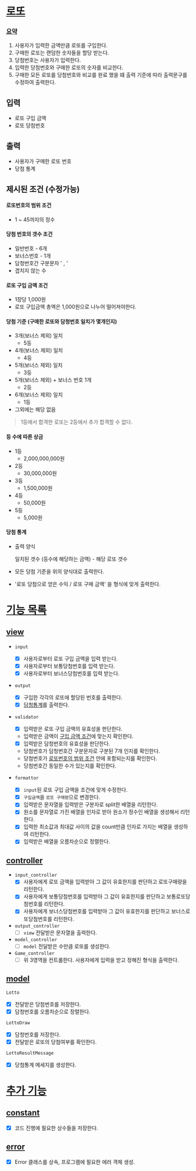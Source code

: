 # [로또](#로또)

### [요약](#요약)

1. 사용자가 입력한 금액만큼 로또를 구입한다.
2. 구매한 로또는 랜덤한 숫자들을 할당 받는다.
3. 당첨번호는 사용자가 입력한다.
4. 입력한 당첨번호와 구매한 로또의 숫자를 비교한다.
5. 구매한 모든 로또를 당첨번호와 비교를 완료 했을 떄 출력 기준에 따라 출력문구를 수정하여 출력한다.

## 입력

- 로또 구입 금액
- 로또 당첨번호

## 출력

- 사용자가 구매한 로또 번호
- 당첨 통계

## 제시된 조건 (수정가능)
#### 로또번호의 범위 조건
  - 1 ~ 45까지의 정수
#### 당첨 번호의 갯수 조건
  - 일반번호 - 6개
  - 보너스번호 - 1개
  - 담청번호간 구분문자 ' , '
  - 겹치지 않는 수
#### 로또 구입 금액 조건 
  - 1장당 1,000원
  - 로또 구입금액 총액은 1,000원으로 나누어 떨어져야한다.
#### 당첨 기준 (구매한 로또와 담청번호 일치가 몇개인지)
  - 3개(보너스 제외) 일치  
    - 5등
  - 4개(보너스 제외) 일치 
    - 4등
  - 5개(보너스 제외) 일치 
    - 3등
  - 5개(보너스 제외) + 보너스 번호 1개
    - 2등
  - 6개(보너스 제외) 일치
    - 1등
  - 그외에는 해당 없음
> 1등에서 합격한 로또는 2등에서 추가 합격할 수 없다.

#### 등 수에 따른 상금

  - 1등
    - 2,000,000,000원
  - 2등
    - 30,000,000원
  - 3등
    - 1,500,000원
  - 4등
    - 50,000원
  - 5등
    - 5,000원

#### 당첨 통계
  - 출력 양식

    일치된 갯수 (등수에 해당하는 금액) - 해당 로또 갯수
  
  - 모든 당첨 기준을 위의 양식대로 출력한다.

  - '로또 당첨으로 얻은 수익 / 로또 구매 금액' 을 형식에 맞게 출력한다. 

# [기능 목록](#기능-목록)

## [view](#view)
- `input`
  - [x] 사용자로부터 로또 구입 금액을 입력 받는다.
  - [x] 사용자로부터 보통당첨번호를 입력 받는다.
  - [x] 사용자로부터 보너스당첨번호를 입력 받는다.

- `output`
  - [x] 구입한 각각의 로또에 할당된 번호를 출력한다.
  - [x] [담청통계](#당첨-통계)를 출력한다.

- `validator`
  - [x] 입력받은 로또 구입 금액의 유효성을 판단한다.
  - 입력받은 금액이 [구입 금액 조건](#로또-구입-금액-조건)에 맞는지 확인한다. 
  - [x] 입력받은 담청번호의 유효성을 판단한다.
  - 당첨번호가 담청번호간 구분문자로 구분된 7개 인지를 확인한다.
  - 당첨번호가 [로또번호의 범위 조건](#) 안에 포함되는지를 확인한다.
  - 당첨번호간 동일한 수가 있는지를 확인한다.

- `formattor`
  - [x] `input`된 로또 구입 금액을 조건에 맞게 수정한다.
  - [x] `구입금액`을 `로또 구매량`으로 변경한다.
  - [x] 입력받은 문자열을 입력받은 구분자로 split한 배열을 리턴한다.
  - [x] 원소를 문자열로 가진 배열을 인자로 받아 원소가 정수인 배열을 생성해서 리턴한다.
  - [x] 입력한 최소값과 최대값 사이의 값을 count만큼 인자로 가지는 배열을 생성하여 리턴한다.
  - [x] 입력받은 배열을 오름차순으로 정렬한다.

## [controller](#controller)

- `input_controller`
  - [x] 사용자에게 로또 금액을 입력받아 그 값이 유효한지를 판단하고 로또구매량을 리턴한다.
  - [x] 사용자에게 보통당첨번호를 입력받아 그 값이 유효한지를 판단하고 보통로또당첨번호를 리턴한다.
  - [x] 사용자에게 보너스당첨번호를 입력받아 그 값이 유효한지를 판단하고 보너스로또당첨번호를 리턴한다.
- `output_controller`
  - [ ] `view` 전달받은 문자열을 출력한다.

- `model_controller`
  - [ ] `model` 전달받은 수만큼 로또를 생성한다.

- `Game_controller`
  - [ ] 위 3영역을 컨트롤한다. 사용자에게 입력을 받고 정해진 형식을 출력한다.

## [model](#model)

`Lotto`
- [x] 전달받은 당첨번호를 저장한다.
- [x] 담청번호를 오름차순으로 정렬한다.

`LottoDraw`
- [x] 담청번호를 저장한다.
- [x] 전달받은 로또의 당첨여부를 확인한다.

`LottoResultMessage`
- [x] 당첨통계 메세지를 생성한다.

# [추가 기능](#추가-기능)
## [constant](#constant)
- [x] 코드 진행에 필요한 상수들을 저장한다.

## [error](#error)
- [x] Error 클래스를 상속, 프로그램에 필요한 에러 객체 생성.